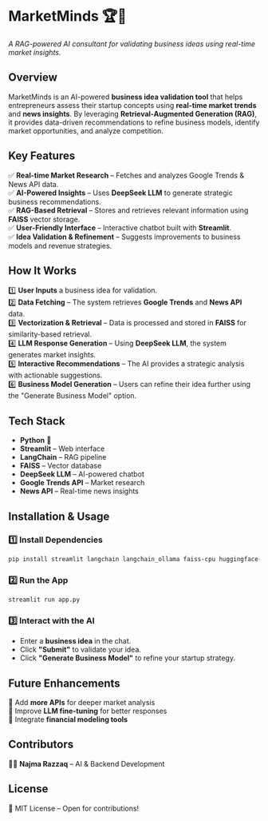 
# **MarketMinds** 🏆🚀  
_A RAG-powered AI consultant for validating business ideas using real-time market insights._  

## **Overview**  
MarketMinds is an AI-powered **business idea validation tool** that helps entrepreneurs assess their startup concepts using **real-time market trends** and **news insights**. By leveraging **Retrieval-Augmented Generation (RAG)**, it provides data-driven recommendations to refine business models, identify market opportunities, and analyze competition.  

## **Key Features**  
✅ **Real-time Market Research** – Fetches and analyzes Google Trends & News API data.  
✅ **AI-Powered Insights** – Uses **DeepSeek LLM** to generate strategic business recommendations.  
✅ **RAG-Based Retrieval** – Stores and retrieves relevant information using **FAISS** vector storage.  
✅ **User-Friendly Interface** – Interactive chatbot built with **Streamlit**.  
✅ **Idea Validation & Refinement** – Suggests improvements to business models and revenue strategies.  

## **How It Works**  
1️⃣ **User Inputs** a business idea for validation.  
2️⃣ **Data Fetching** – The system retrieves **Google Trends** and **News API** data.  
3️⃣ **Vectorization & Retrieval** – Data is processed and stored in **FAISS** for similarity-based retrieval.  
4️⃣ **LLM Response Generation** – Using **DeepSeek LLM**, the system generates market insights.  
5️⃣ **Interactive Recommendations** – The AI provides a strategic analysis with actionable suggestions.  
6️⃣ **Business Model Generation** – Users can refine their idea further using the "Generate Business Model" option.  

## **Tech Stack**  
- **Python** 🐍  
- **Streamlit** – Web interface  
- **LangChain** – RAG pipeline  
- **FAISS** – Vector database  
- **DeepSeek LLM** – AI-powered chatbot  
- **Google Trends API** – Market research  
- **News API** – Real-time news insights  

## **Installation & Usage**  
### **1️⃣ Install Dependencies**  
```bash
pip install streamlit langchain langchain_ollama faiss-cpu huggingface-hub pytrends requests
```
### **2️⃣ Run the App**  
```bash
streamlit run app.py
```
### **3️⃣ Interact with the AI**  
- Enter a **business idea** in the chat.  
- Click **"Submit"** to validate your idea.  
- Click **"Generate Business Model"** to refine your startup strategy.  

## **Future Enhancements**  
📌 Add **more APIs** for deeper market analysis  
📌 Improve **LLM fine-tuning** for better responses  
📌 Integrate **financial modeling tools**  

## **Contributors**  
👩‍💻 **Najma Razzaq** – AI & Backend Development  

## **License**  
📜 MIT License – Open for contributions!  
